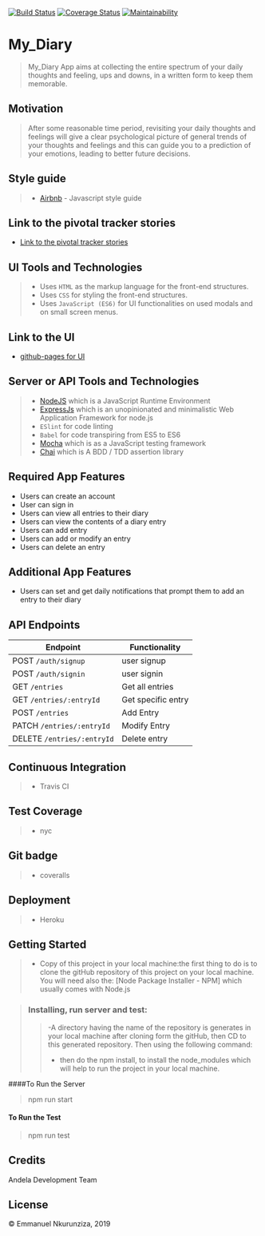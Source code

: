 [![Build Status](https://travis-ci.com/Emmanuel-Nkurunziza/My_Diary.svg?branch=develop)](https://travis-ci.com/Emmanuel-Nkurunziza/My_Diary)
[![Coverage Status](https://coveralls.io/repos/github/Emmanuel-Nkurunziza/My_Diary/badge.svg?branch=develop)](https://coveralls.io/github/Emmanuel-Nkurunziza/My_Diary?branch=develop)
[![Maintainability](https://api.codeclimate.com/v1/badges/9a0cc9305242f51b7059/maintainability)](https://codeclimate.com/github/Emmanuel-Nkurunziza/My_Diary/maintainability)




#  My_Diary
> My_Diary App aims at collecting the entire spectrum of your daily thoughts and feeling, ups and downs, in a written form to keep them memorable.


## Motivation 
> After some reasonable time period, revisiting your daily thoughts and feelings will give a clear psychological picture of general trends of your thoughts and feelings and this can guide you to a prediction of your emotions, leading to better future decisions. 


## Style guide
> - [Airbnb](https://github.com/airbnb/javascript) - Javascript style guide


## Link to the pivotal tracker stories
- [Link to the pivotal tracker stories](https://www.pivotaltracker.com/n/projects/2400478)



## UI Tools and Technologies
> - Uses `HTML` as the markup language for the front-end structures.
> - Uses  `CSS` for styling the front-end structures.
> - Uses `JavaScript (ES6)` for UI functionalities on used modals and on small screen menus.


## Link to the UI
- [github-pages for UI](https://emmanuel-nkurunziza.github.io/My_Diary/UI/html/index.html)


## Server or API Tools and Technologies
> - [NodeJS](https://nodejs.org/) which is a JavaScript Runtime Environment
> - [ExpressJs](https://expressjs.com/) which is an unopinionated and minimalistic  Web Application Framework for node.js
> - `ESlint` for code linting
> - `Babel` for code transpiring from ES5 to ES6
> - [Mocha](https://mochajs.org/) which is as a JavaScript testing framework
> - [Chai](http://www.chaijs.com/) which is A BDD / TDD assertion library

## Required App Features
- Users can create an account
- User can sign in 
- Users can view all entries to their diary
- Users can view the contents of a diary entry
- Users can add entry
- Users can add or modify an entry
- Users can delete an entry

## Additional App Features
- Users can set and get daily notifications that prompt them to add an entry to their diary

## API Endpoints

| Endpoint                    | Functionality        |
| --------------------------- | -------------------- |
| POST `/auth/signup`         | user signup      |
| POST `/auth/signin`          | user signin         |
| GET `/entries`              | Get all entries      |
| GET `/entries/:entryId`    | Get specific entry   |
| POST `/entries`             | Add Entry      |
| PATCH `/entries/:entryId`  | Modify Entry      |
| DELETE `/entries/:entryId` | Delete entry      |

## Continuous Integration
> - Travis CI

## Test Coverage
> - nyc

## Git badge
> - coveralls

## Deployment
> - Heroku


## Getting Started
> - Copy of this project in your local machine:the first thing to do is to clone the gitHub repository of this project on your local machine. You will need also the: [Node Package Installer - NPM] which usually comes with Node.js

>### Installing, run server and test:
>>-A directory having the name of the repository is generates in your local machine after cloning form the gitHub, then CD to this generated repository. Then using the following command:
>>- then do the npm install, to install the node_modules which will help to run the project in your local machine.

####To Run the Server
 > npm run start

#### To Run the Test
 > npm run test


## Credits
Andela Development Team

## License
© Emmanuel Nkurunziza, 2019